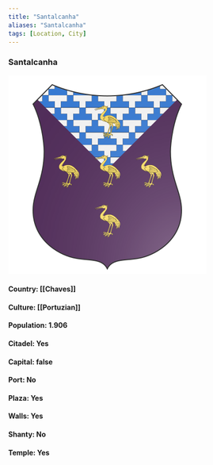 ```yaml
---
title: "Santalcanha"
aliases: "Santalcanha"
tags: [Location, City]
---
```

### Santalcanha
![](attachment/9822d85408cab7ebfe4a11915a9e9c08.svg)

#### Country: [[Chaves]]

#### Culture: [[Portuzian]]

#### Population: 1.906

#### Citadel: Yes

#### Capital: false

#### Port: No

#### Plaza: Yes

#### Walls: Yes

#### Shanty: No

#### Temple: Yes

